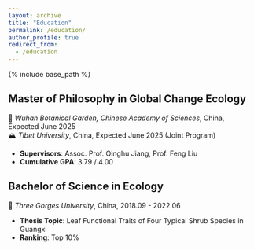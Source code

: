 ```yaml
---
layout: archive
title: "Education"
permalink: /education/
author_profile: true
redirect_from:
  - /education
---
```


{% include base_path %}

**Master of Philosophy in Global Change Ecology**  
------  
🌳 *Wuhan Botanical Garden, Chinese Academy of Sciences*, China, Expected June 2025  
🏔️ *Tibet University*, China, Expected June 2025  (Joint Program)

- **Supervisors**: Assoc. Prof. Qinghu Jiang, Prof. Feng Liu  
- **Cumulative GPA**: 3.79 / 4.00



**Bachelor of Science in Ecology**  
------  
🍃 *Three Gorges University*, China, 2018.09 - 2022.06  

- **Thesis Topic**: Leaf Functional Traits of Four Typical Shrub Species in Guangxi  
- **Ranking**: Top 10%  
